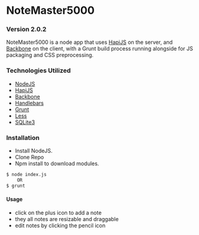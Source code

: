 # NoteMaster5000
### Version 2.0.2

NoteMaster5000 is a node app that uses [HapiJS](http://hapijs.com/) on the server, and [Backbone](http://backbonejs.org/) on the client, with a Grunt build process running alongside for JS packaging and CSS preprocessing.

### Technologies Utilized
* [NodeJS](http://nodejs.org/)
* [HapiJS](http://hapijs.com/)
* [Backbone](http://backbonejs.org/)
* [Handlebars](http://handlebarsjs.com)
* [Grunt](http://GruntJS.com)
* [Less](http://lesscss.org)
* [SQLite3](https://www.sqlite.org/)

### Installation
* Install NodeJS.
* Clone Repo
* Npm install to download modules.
```sh
$ node index.js
    OR
$ grunt
```

#### Usage
* click on the plus icon to add a note
* they all notes are resizable and draggable
* edit notes by clicking the pencil icon
